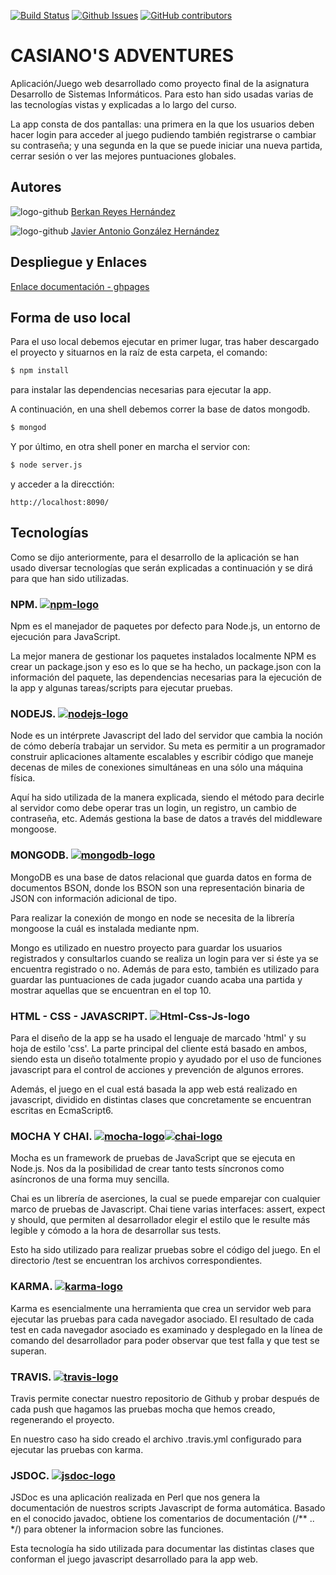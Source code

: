 [![Build Status](https://travis-ci.com/ULL-ESIT-DSI-1617/proyecto-dsi-berkan-javier-35l1-1.svg?token=zsg7W1SNzKPhkVpKaLTH&branch=master)](https://travis-ci.com/ULL-ESIT-DSI-1617/proyecto-dsi-berkan-javier-35l1-1)
[![Github Issues](http://img.shields.io/github/issues/ULL-ESIT-DSI-1617/proyecto-dsi-berkan-javier-35l1-1.svg)](https://github.com/ULL-ESIT-DSI-1617/proyecto-dsi-berkan-javier-35l1-1/issues)
[![GitHub contributors](https://img.shields.io/github/contributors/ULL-ESIT-DSI-1617/proyecto-dsi-berkan-javier-35l1-1.svg?style=flat-square/cdnjs.svg)](https://github.com/ULL-ESIT-DSI-1617/proyecto-dsi-berkan-javier-35l1-1/graphs/contributors)

# CASIANO'S ADVENTURES

Aplicación/Juego web desarrollado como proyecto final de la asignatura Desarrollo de Sistemas Informáticos. Para esto han sido usadas varias de las tecnologías vistas y explicadas a lo largo del curso.

La app consta de dos pantallas: una primera en la que los usuarios deben hacer login para acceder al juego pudiendo también registrarse o cambiar su contraseña; y una segunda en la que se puede iniciar una nueva partida, cerrar sesión o ver las mejores puntuaciones globales.

## Autores
![logo-github](http://bigfatcorki.de/wp-content/themes/CreativePortfolioResFree/images/flickr-icon.png) [Berkan Reyes Hernández](https://berkanrhdz.github.io)

![logo-github](http://bigfatcorki.de/wp-content/themes/CreativePortfolioResFree/images/flickr-icon.png) [Javier Antonio González Hernández](https://javiergonher.github.io/)

## Despliegue y Enlaces
[Enlace documentación - ghpages](https://ull-esit-dsi-1617.github.io/proyecto-dsi-berkan-javier-35l1-1/)

## Forma de uso local
Para el uso local debemos ejecutar en primer lugar, tras haber descargado el proyecto y situarnos en la raíz de esta carpeta, el comando:
```bash
$ npm install
```
para instalar las dependencias necesarias para ejecutar la app.

A continuación, en una shell debemos correr la base de datos mongodb.

```bash
$ mongod
```

Y por último, en otra shell poner en marcha el servior con:

```bash
$ node server.js
```
y acceder a la direcctión:

```
http://localhost:8090/
```

## Tecnologías
Como se dijo anteriormente, para el desarrollo de la aplicación se han usado diversar tecnologías que serán explicadas a continuación y se dirá para que han sido utilizadas. 

### NPM. [![npm-logo](https://goodbits-production.s3.amazonaws.com/uploads/link/thumbnail/3114590/npm-logo.png)](https://www.npmjs.com/)
Npm es el manejador de paquetes por defecto para Node.js, un entorno de ejecución para JavaScript.

La mejor manera de gestionar los paquetes instalados localmente NPM es crear un package.json y eso es lo que se ha hecho, un package.json con la información del paquete, las dependencias necesarias para la ejecución de la app y algunas tareas/scripts para ejecutar pruebas.

### NODEJS. [![nodejs-logo](http://cdn.codesamplez.com/wp-content/uploads/2015/02/nodejs-tips-tricks-120x120.png)](https://nodejs.org/en/)
Node es un intérprete Javascript del lado del servidor que cambia la noción de cómo debería trabajar un servidor. Su meta es permitir a un programador construir aplicaciones altamente escalables y escribir código que maneje decenas de miles de conexiones simultáneas en una sólo una máquina física.

Aquí ha sido utilizada de la manera explicada, siendo el método para decirle al servidor como debe operar tras un login, un registro, un cambio de contraseña, etc. Además gestiona la base de datos a través del middleware mongoose.

### MONGODB. [![mongodb-logo](https://www.aadhya-analytics.com/wp-content/uploads/2015/07/mongodb_slide.png)](https://www.mongodb.com/es) 
MongoDB es una base de datos relacional que guarda datos en forma de documentos BSON, donde los BSON son una representación binaria de JSON con información adicional de tipo. 

Para realizar la conexión de mongo en node se necesita de la librería mongoose la cuál es instalada mediante npm.

Mongo es utilizado en nuestro proyecto para guardar los usuarios registrados y consultarlos cuando se realiza un login para ver si éste ya se encuentra registrado o no. Además de para esto, también es utilizado para guardar las puntuaciones de cada jugador cuando acaba una partida y mostrar aquellas que se encuentran en el top 10.

### HTML - CSS - JAVASCRIPT. ![Html-Css-Js-logo](https://www.cmaginet.com/wp-content/themes/cmaginet/static/img/css-html-js.svg)
Para el diseño de la app se ha usado el lenguaje de marcado 'html' y su hoja de estilo 'css'. La parte principal del cliente está basado en ambos, siendo esta un diseño totalmente propio y ayudado por el uso de funciones javascript para el control de acciones y prevención de algunos errores.

Además, el juego en el cual está basada la app web está realizado en javascript, dividido en distintas clases que concretamente se encuentran escritas en EcmaScript6. 

### MOCHA Y CHAI. [![mocha-logo](https://goodbits-production.s3.amazonaws.com/uploads/link/thumbnail/3588705/mocha.gif)](https://mochajs.org/)[![chai-logo](https://github.com/chaijs.png?size=120)](http://chaijs.com/)
Mocha es un framework de pruebas de JavaScript que se ejecuta en Node.js. Nos da la posibilidad de crear tanto tests síncronos como asíncronos de una forma muy sencilla. 

Chai es un librería de aserciones, la cual se puede emparejar con cualquier marco de pruebas de Javascript. Chai tiene varias interfaces: assert, expect y should, que permiten al desarrollador elegir el estilo que le resulte más legible y cómodo a la hora de desarrollar sus tests.

Esto ha sido utilizado para realizar pruebas sobre el código del juego. En el directorio /test se encuentran los archivos correspondientes.

### KARMA.  [![karma-logo](https://avatars.githubusercontent.com/u/8129835?size=120)](https://karma-runner.github.io/)
Karma es esencialmente una herramienta que crea un servidor web para ejecutar las pruebas para cada navegador asociado. El resultado de cada test en cada navegador asociado es examinado y desplegado en la línea de comando del desarrollador para poder observar que test falla y que test se superan.

### TRAVIS. [![travis-logo](https://avatars1.githubusercontent.com/u/639823?size=120)](https://travis-ci.com/) 
Travis permite conectar nuestro repositorio de Github y probar después de cada push que hagamos las pruebas mocha que hemos creado, regenerando el proyecto.

En nuestro caso ha sido creado el archivo .travis.yml configurado para ejecutar las pruebas con karma.

### JSDOC. [![jsdoc-logo](http://www.santhoshreddymandadi.com/img/javascript.png)](http://usejsdoc.org/) 
JSDoc es una aplicación realizada en Perl que nos genera la documentación de nuestros scripts Javascript de forma automática. Basado en el conocido javadoc, obtiene los comentarios de documentación (/** .. */) para obtener la informacion sobre las funciones.

Esta tecnología ha sido utilizada para documentar las distintas clases que conforman el juego javascript desarrollado para la app web.

